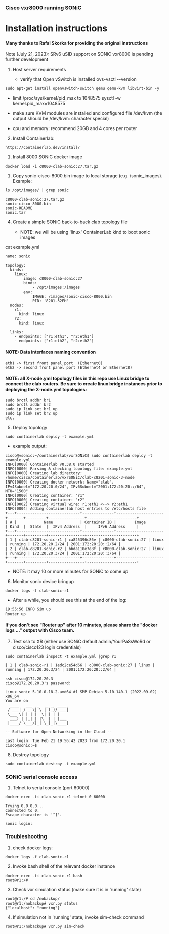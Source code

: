 ### Cisco vxr8000 running SONiC

Installation instructions
=================================================================

#### Many thanks to Rafal Skorka for providing the original instructions

Note (July 21, 2023): SRv6 uSID support on SONiC vxr8000 is pending further development

1. Host server requirements

   - verify that Open vSwitch is installed
     ovs-vsctl --version
```
sudo apt-get install openvswitch-switch qemu qemu-kvm libvirt-bin -y
```

   - limit /proc/sys/kernel/pid_max to 1048575
     sysctl -w kernel.pid_max=1048575

   - make sure KVM modules are installed and configured
     file /dev/kvm (the output should be /dev/kvm: character special)

   - cpu and memory: recommend 20GB and 4 cores per router

2. Install Containerlab:
```
https://containerlab.dev/install/
```

1. Install 8000 SONiC docker image
```   
docker load -i c8000-clab-sonic:27.tar.gz
```

1. Copy sonic-cisco-8000.bin image to local storage (e.g. /sonic_images). Example:
```
ls /opt/images/ | grep sonic

c8000-clab-sonic:27.tar.gz
sonic-cisco-8000.bin
sonic-README
sonic.tar
```

4. Create a simple SONiC back-to-back clab topology file

    - NOTE: we will be using 'linux' ContainerLab kind to boot sonic images

cat example.yml
```
name: sonic

topology:
  kinds:
    linux:
        image: c8000-clab-sonic:27
        binds: 
            - /opt/images:/images
        env:
            IMAGE: /images/sonic-cisco-8000.bin
            PID: '8201-32FH'
  nodes:
    r1:
      kind: linux
    r2:
      kind: linux

  links:
    - endpoints: ["r1:eth1", "r2:eth1"]
    - endpoints: ["r1:eth2", "r2:eth2"]
```

#### NOTE: Data interfaces naming convention 
```
eth1 -> first front panel port  (Ethernet0)
eth2 -> second front panel port (Ethernet4 or Ethernet8)
```

#### NOTE: all X-node.yml topology files in this repo use Linux bridge to connect the clab routers. Be sure to create linux bridge instances prior to deploying the X-node.yml topologies:

```
sudo brctl addbr br1
sudo brctl addbr br2
sudo ip link set br1 up
sudo ip link set br2 up
etc.
```

5. Deploy topology
```
sudo containerlab deploy -t example.yml
```
 - example output:
```
cisco@vsonic:~/containerlab/vxrSONiC$ sudo containerlab deploy -t example.yml 
INFO[0000] Containerlab v0.38.0 started                 
INFO[0000] Parsing & checking topology file: example.yml 
INFO[0000] Creating lab directory: /home/cisco/containerlab/vxrSONiC/clab-c8201-sonic-3-node 
INFO[0000] Creating docker network: Name="clab", IPv4Subnet="172.20.20.0/24", IPv6Subnet="2001:172:20:20::/64", MTU="1500" 
INFO[0000] Creating container: "r1"                     
INFO[0000] Creating container: "r2"                     
INFO[0002] Creating virtual wire: r1:eth1 <--> r2:eth1  
INFO[0004] Adding containerlab host entries to /etc/hosts file 
+---+----------------------------+--------------+---------------------+-------+---------+----------------+----------------------+
| # |            Name            | Container ID |        Image        | Kind  |  State  |  IPv4 Address  |     IPv6 Address     |
+---+----------------------------+--------------+---------------------+-------+---------+----------------+----------------------+
| 1 | clab-c8201-sonic-r1 | ca825396c86e | c8000-clab-sonic:27 | linux | running | 172.20.20.2/24 | 2001:172:20:20::2/64 |
| 2 | clab-c8201-sonic-r2 | bbda110e7e8f | c8000-clab-sonic:27 | linux | running | 172.20.20.3/24 | 2001:172:20:20::3/64 |
+---+----------------------------+--------------+---------------------+-------+---------+----------------+----------------------+
```
   - NOTE: it may 10 or more minutes for SONiC to come up

6. Monitor sonic device bringup
```
docker logs -f clab-sonic-r1 
```
   - After a while, you should see this at the end of the log:
```
19:55:56 INFO Sim up
Router up
```
#### If you don't see "Router up" after 10 minutes, please share the "docker logs ..." output with Cisco team.

7. Test ssh to XR (either use SONiC default admin/YourPaSsWoRd or cisco/cisco123 login credentials)
```
sudo containerlab inspect -t example.yml |grep r1
```
```
| 1 | clab-sonic-r1 | 1edc2ce54d66 | c8000-clab-sonic:27 | linux | running | 172.20.20.3/24 | 2001:172:20:20::2/64 |
```
```
ssh cisco@172.20.20.3
cisco@172.20.20.3's password: 

Linux sonic 5.10.0-18-2-amd64 #1 SMP Debian 5.10.140-1 (2022-09-02) x86_64
You are on
  ____   ___  _   _ _  ____
 / ___| / _ \| \ | (_)/ ___|
 \___ \| | | |  \| | | |
  ___) | |_| | |\  | | |___
 |____/ \___/|_| \_|_|\____|

-- Software for Open Networking in the Cloud --

Last login: Tue Feb 21 19:56:42 2023 from 172.20.20.1
cisco@sonic:~$ 
```
8. Destroy topology
```
sudo containerlab destroy -t example.yml 
```

### SONiC serial console access

1. Telnet to serial console (port 60000)
```
docker exec -ti clab-sonic-r1 telnet 0 60000

Trying 0.0.0.0...
Connected to 0.
Escape character is '^]'.

sonic login: 
```
### Troubleshooting

1. check docker logs:
```
docker logs -f clab-sonic-r1
```   

2. Invoke bash shell of the relevant docker instance
```
docker exec -ti clab-sonic-r1 bash
root@r1:/#
```

3. Check vxr simulation status (make sure it is in ‘running’ state)
```
root@r1:/# cd /nobackup/
root@r1:/nobackup# vxr.py status
{"localhost": "running"}
```

4. If simulation not in 'running' state, invoke sim-check command
```
root@r1:/nobackup# vxr.py sim-check
```
